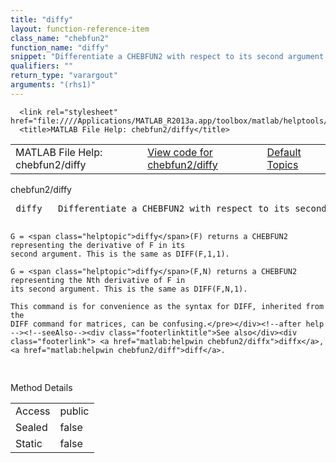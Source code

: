 ```yaml
---
title: "diffy"
layout: function-reference-item
class_name: "chebfun2"
function_name: "diffy"
snippet: "Differentiate a CHEBFUN2 with respect to its second argument."
qualifiers: ""
return_type: "varargout"
arguments: "(rhs1)"
---
```


<html>
   <head>
      <meta http-equiv="Content-Type" content="text/html; charset=utf-8">
   
      <link rel="stylesheet" href="file:////Applications/MATLAB_R2013a.app/toolbox/matlab/helptools/private/helpwin.css">
      <title>MATLAB File Help: chebfun2/diffy</title>
   </head>
   <body>
      <!--Single-page help-->
      <table border="0" cellspacing="0" width="100%">
         <tr class="subheader">
            <td class="headertitle">MATLAB File Help: chebfun2/diffy</td>
            <td class="subheader-left"><a href="matlab:edit chebfun2/diffy">View code for chebfun2/diffy</a></td>
            <td class="subheader-right"><a href="matlab:helpwin">Default Topics</a></td>
         </tr>
      </table>
      <div class="title">chebfun2/diffy</div>
      <div class="helptext"><pre><!--helptext --> <span class="helptopic">diffy</span>   Differentiate a CHEBFUN2 with respect to its second argument.
 
    G = <span class="helptopic">diffy</span>(F) returns a CHEBFUN2 representing the derivative of F in its 
    second argument. This is the same as DIFF(F,1,1).
 
    G = <span class="helptopic">diffy</span>(F,N) returns a CHEBFUN2 representing the Nth derivative of F in
    its second argument. This is the same as DIFF(F,N,1).
 
    This command is for convenience as the syntax for DIFF, inherited from the
    DIFF command for matrices, can be confusing.</pre></div><!--after help --><!--seeAlso--><div class="footerlinktitle">See also</div><div class="footerlink"> <a href="matlab:helpwin chebfun2/diffx">diffx</a>, <a href="matlab:helpwin chebfun2/diff">diff</a>. 
</div>
      <!--Method-->
      <div class="sectiontitle">Method Details</div>
      <table class="class-details">
         <tr>
            <td class="class-detail-label">Access</td>
            <td>public</td>
         </tr>
         <tr>
            <td class="class-detail-label">Sealed</td>
            <td>false</td>
         </tr>
         <tr>
            <td class="class-detail-label">Static</td>
            <td>false</td>
         </tr>
      </table>
   </body>
</html>
